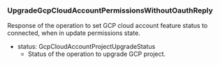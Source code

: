 ### UpgradeGcpCloudAccountPermissionsWithoutOauthReply
Response of the operation to set GCP cloud account feature status to connected, when in update permissions state.

- status: GcpCloudAccountProjectUpgradeStatus
  - Status of the operation to upgrade GCP project.
